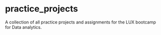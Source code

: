 # practice_projects
A collection of all practice projects and assignments for the LUX bootcamp for Data analytics.
